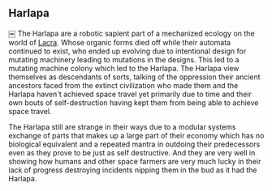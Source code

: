 ## Harlapa
￼
The Harlapa are a robotic sapient part of a mechanized ecology on the world of [Lacra](../1_Worlds_Systems/Lacra.md).  Whose organic forms died off while their automata continued to exist, who ended up evolving due to intentional design for mutating machinery leading to mutations in the designs.  This led to a mutating machine colony which led to the Harlapa.  The Harlapa view themselves as descendants of sorts, talking of the oppression their ancient ancestors faced from the extinct civilization who made them and the Harlapa haven't achieved space travel yet primarily due to time and their own bouts of self-destruction having kept them from being able to achieve space travel.  

The Harlapa still are strange in their ways due to a modular systems exchange of parts that makes up a large part of their economy which has no biological equivalent and a repeated mantra in outdoing their predecessors even as they prove to be just as self destructive.  And they are very well in showing how humans and other space farmers are very much lucky in their lack of progress destroying incidents nipping them in the bud as it had the Harlapa.
